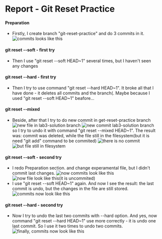 # Report - Git Reset Practice

#### Preparation
- Firstly, I create branch "git-reset-practice" and do 3 commits in it.
![commits looks like this]()

#### git reset --soft - first try
- Then I use "git reset --soft HEAD~1" several times, but I haven't seen any changes

#### git reset --hard - first try
- Then I try to use command "git reset --hard HEAD~1". It broke all that I have done - it deletes all commits and the branch(. Maybe because I used "git reset --soft HEAD~1" beafore...

#### git reset --mixed
- Beside, after that I try to do new commit in get-reset-practice branch
![new file in lab3-solution branch]()
![new commit lab3-solution branch]()
so I try to undo it with command "git reset --mixed HEAD~1". The result was: commit was deleted, while the file still in the filesystem(but it is need "git add" command to be commited)
![there is no commit]()
![but file still in filesystem]()

#### git reset --soft - second try
- I redo Preparation section. and change experamental file, but I didn't commit last changes.
![now commits look like this]()
![now file look like this(it is uncommited)]()
- I use "git reset --soft HEAD~1" again. And now I see the result: the last commit is undo, but the changes in the file are still stored.
![commits now look like this]()

#### git reset --hard - second try
- Now I try to undo the last two commits with --hard option. And yes, now command "git reset --hard HEAD~1" use more correctly - it is undo one last commit. So I use it two times to undo two commits.
![finally, commits now look like this]()